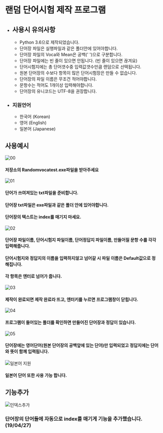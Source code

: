 랜덤 단어시험 제작 프로그램
=========================

* ## 사용시 유의사항
  * Python 3.6으로 제작되었습니다.
  * 단어장 파일은 실행파일과 같은 폴더안에 있어야합니다.
  * 단어장 파일의 Voca와 Mean은 공백(' ')으로 구분합니다.
  * 단어장 파일에는 빈 줄이 있으면 안됩니다. (빈 줄이 있으면 끊겨요)
  * 단어시험지에는 총 단어갯수중 입력값갯수만큼 랜덤으로 선택됩니다.
  * 원본 단어장의 수보다 항목이 많은 단어시험장은 만들 수 없습니다.
  * 단어장의 파일 이름은 무조건 적어야합니다.
  * 문항수는 적어도 1개이상 입력해야합니다.
  * 단어장의 유니코드는 UTF-8을 권장합니다.

* ### 지원언어
  * 한국어 (Korean)
  * 영어 (English)
  * 일본어 (Japanese)
  
## 사용예시
![00](https://user-images.githubusercontent.com/35561369/56840283-a6ec6d80-68c1-11e9-9f6f-77884cf0dda9.PNG)
#### 저장소의 Randomvocatest.exe파일을 받아주세요

![01](https://user-images.githubusercontent.com/35561369/56840284-a7850400-68c1-11e9-8ac0-c33fcf4afa63.PNG)

#### 단어가 쓰여져있는 txt파일을 준비합니다.
#### 단어장 txt파일은 exe파일과 같은 폴더 안에 있어야합니다.
#### 단어장의 텍스트는 index를 매기지 마세요.

![02](https://user-images.githubusercontent.com/35561369/56840285-a7850400-68c1-11e9-8ee9-3eca3432a40d.PNG)

#### 단어장 파일이름, 단어시험지 파일이름, 단어정답지 파일이름, 만들어질 문항 수를 각각 입력해줍니다.
#### 단어시험지와 정답지의 이름을 입력하지않고 넘어갈 시 파일 이름은 Default값으로 정해집니다.
#### 각 항목은 엔터로 넘어가 줍니다.

![03](https://user-images.githubusercontent.com/35561369/56840286-a7850400-68c1-11e9-88db-0dcdc991317e.PNG)

#### 제작이 완료되면 제작 완료라 뜨고, 엔터키를 누르면 프로그램창이 닫힙니다.

![04](https://user-images.githubusercontent.com/35561369/56840287-a7850400-68c1-11e9-9d41-dd6ea580f4a8.PNG)

#### 프로그램이 들어있는 폴더를 확인하면 만들어진 단어장과 정답이 있습니다.

![05](https://user-images.githubusercontent.com/35561369/56840288-a81d9a80-68c1-11e9-815b-787ebde024d4.PNG)

#### 단어장에는 영어단어(원본 단어장의 공백앞에 있는 단어)만 입력되었고 정답지에는 단어와 뜻이 함께 입력됩니다.

![일본어 지원](https://user-images.githubusercontent.com/35561369/56838705-faf35400-68b9-11e9-86fe-db8b9baa0835.PNG)

#### 일본어 단어 또한 사용 가능 합니다.

## 기능추가
![인덱스추가](https://user-images.githubusercontent.com/35561369/56837146-54588480-68b4-11e9-9548-039707d70087.PNG)

### 단어장의 단어들에 자동으로 index를 매기게 기능을 추가했습니다. (19/04/27)

